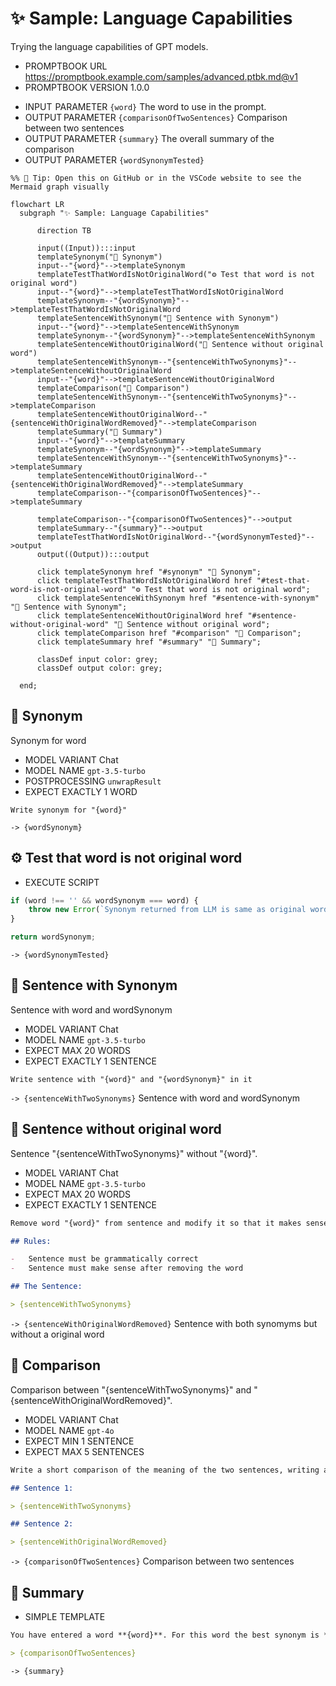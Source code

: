 # ✨ Sample: Language Capabilities

Trying the language capabilities of GPT models.

-   PROMPTBOOK URL https://promptbook.example.com/samples/advanced.ptbk.md@v1
-   PROMPTBOOK VERSION 1.0.0
<!--
TODO: [🧠] Do not allow model in header of promptbook OR mandatory word "MODEL MODEL Chat"
-   MODEL VARIANT Chat
-   MODEL NAME `gpt-3.5-turbo`
    -->
-   INPUT  PARAMETER `{word}` The word to use in the prompt.
-   OUTPUT PARAMETER `{comparisonOfTwoSentences}` Comparison between two sentences
-   OUTPUT PARAMETER `{summary}` The overall summary of the comparison
-   OUTPUT PARAMETER `{wordSynonymTested}`

<!--Graph-->
<!-- ⚠️ WARNING: This section was auto-generated -->

```mermaid
%% 🔮 Tip: Open this on GitHub or in the VSCode website to see the Mermaid graph visually

flowchart LR
  subgraph "✨ Sample: Language Capabilities"

      direction TB

      input((Input)):::input
      templateSynonym("💬 Synonym")
      input--"{word}"-->templateSynonym
      templateTestThatWordIsNotOriginalWord("⚙ Test that word is not original word")
      input--"{word}"-->templateTestThatWordIsNotOriginalWord
      templateSynonym--"{wordSynonym}"-->templateTestThatWordIsNotOriginalWord
      templateSentenceWithSynonym("💬 Sentence with Synonym")
      input--"{word}"-->templateSentenceWithSynonym
      templateSynonym--"{wordSynonym}"-->templateSentenceWithSynonym
      templateSentenceWithoutOriginalWord("💬 Sentence without original word")
      templateSentenceWithSynonym--"{sentenceWithTwoSynonyms}"-->templateSentenceWithoutOriginalWord
      input--"{word}"-->templateSentenceWithoutOriginalWord
      templateComparison("💬 Comparison")
      templateSentenceWithSynonym--"{sentenceWithTwoSynonyms}"-->templateComparison
      templateSentenceWithoutOriginalWord--"{sentenceWithOriginalWordRemoved}"-->templateComparison
      templateSummary("🔗 Summary")
      input--"{word}"-->templateSummary
      templateSynonym--"{wordSynonym}"-->templateSummary
      templateSentenceWithSynonym--"{sentenceWithTwoSynonyms}"-->templateSummary
      templateSentenceWithoutOriginalWord--"{sentenceWithOriginalWordRemoved}"-->templateSummary
      templateComparison--"{comparisonOfTwoSentences}"-->templateSummary

      templateComparison--"{comparisonOfTwoSentences}"-->output
      templateSummary--"{summary}"-->output
      templateTestThatWordIsNotOriginalWord--"{wordSynonymTested}"-->output
      output((Output)):::output

      click templateSynonym href "#synonym" "💬 Synonym";
      click templateTestThatWordIsNotOriginalWord href "#test-that-word-is-not-original-word" "⚙ Test that word is not original word";
      click templateSentenceWithSynonym href "#sentence-with-synonym" "💬 Sentence with Synonym";
      click templateSentenceWithoutOriginalWord href "#sentence-without-original-word" "💬 Sentence without original word";
      click templateComparison href "#comparison" "💬 Comparison";
      click templateSummary href "#summary" "🔗 Summary";

      classDef input color: grey;
      classDef output color: grey;

  end;
```

<!--/Graph-->

## 💬 Synonym

Synonym for word

-   MODEL VARIANT Chat
-   MODEL NAME `gpt-3.5-turbo`
-   POSTPROCESSING `unwrapResult`
-   EXPECT EXACTLY 1 WORD

```text
Write synonym for "{word}"
```

`-> {wordSynonym}`

## ⚙ Test that word is not original word

-   EXECUTE SCRIPT

```javascript
if (word !== '' && wordSynonym === word) {
    throw new Error(`Synonym returned from LLM is same as original word "${word}"`);
}

return wordSynonym;
```

`-> {wordSynonymTested}`

## 💬 Sentence with Synonym

Sentence with word and wordSynonym

-   MODEL VARIANT Chat
-   MODEL NAME `gpt-3.5-turbo`
-   EXPECT MAX 20 WORDS
-   EXPECT EXACTLY 1 SENTENCE

```text
Write sentence with "{word}" and "{wordSynonym}" in it
```

`-> {sentenceWithTwoSynonyms}` Sentence with word and wordSynonym

## 💬 Sentence without original word

Sentence "{sentenceWithTwoSynonyms}" without "{word}".

-   MODEL VARIANT Chat
-   MODEL NAME `gpt-3.5-turbo`
-   EXPECT MAX 20 WORDS
-   EXPECT EXACTLY 1 SENTENCE

```markdown
Remove word "{word}" from sentence and modify it so that it makes sense:

## Rules:

-   Sentence must be grammatically correct
-   Sentence must make sense after removing the word

## The Sentence:

> {sentenceWithTwoSynonyms}
```

`-> {sentenceWithOriginalWordRemoved}` Sentence with both synomyms but without a original word

## 💬 Comparison

Comparison between "{sentenceWithTwoSynonyms}" and "{sentenceWithOriginalWordRemoved}".

-   MODEL VARIANT Chat
-   MODEL NAME `gpt-4o`
-   EXPECT MIN 1 SENTENCE
-   EXPECT MAX 5 SENTENCES

```markdown
Write a short comparison of the meaning of the two sentences, writing a maximum of 5 sentences:

## Sentence 1:

> {sentenceWithTwoSynonyms}

## Sentence 2:

> {sentenceWithOriginalWordRemoved}
```

`-> {comparisonOfTwoSentences}` Comparison between two sentences

## 🔗 Summary

-   SIMPLE TEMPLATE

```markdown
You have entered a word **{word}**. For this word the best synonym is **{wordSynonym}**. The sentence with both words is **{sentenceWithTwoSynonyms}**. The sentence without the original word is **{sentenceWithOriginalWordRemoved}**. And the comparison between the two sentences is:

> {comparisonOfTwoSentences}
```

`-> {summary}`
